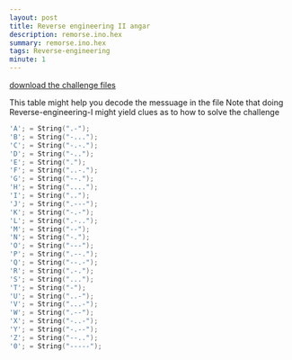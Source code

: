 ```yaml
---
layout: post
title: Reverse engineering II angar
description: remorse.ino.hex
summary: remorse.ino.hex 
tags: Reverse-engineering 
minute: 1
---
```




[download the challenge files](https://pankace.github.io/violet-rabbit-v2/files//Reverse-engineering-II//sketch_jul02a.ino.standard.hex)


This table might help you decode the messuage in the file 
Note that doing Reverse-engineering-I might yield clues as to how to solve the challenge  
```cpp
'A'; = String(".-");
'B'; = String("-...");
'C'; = String("-.-.");
'D'; = String("-..");
'E'; = String(".");
'F'; = String("..-.");
'G'; = String("--.");
'H'; = String("....");
'I'; = String("..");
'J'; = String(".---");
'K'; = String("-.-");
'L'; = String(".-..");
'M'; = String("--");
'N'; = String("-.");
'O'; = String("---");
'P'; = String(".--.");
'Q'; = String("--.-");
'R'; = String(".-.");
'S'; = String("...");
'T'; = String("-");
'U'; = String("..-");
'V'; = String("...-");
'W'; = String(".--");
'X'; = String("-..-");
'Y'; = String("-.--");
'Z'; = String("--..");
'0'; = String("-----");

```


